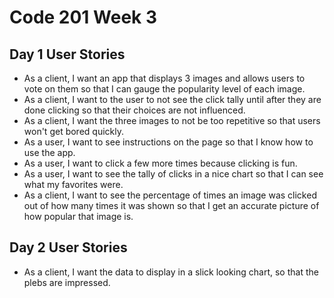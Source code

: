 # Code 201 Week 3

## Day 1 User Stories

* As a client, I want an app that displays 3 images and allows users to vote on them so that I can gauge the popularity level of each image.
* As a client, I want to the user to not see the click tally until after they are done clicking so that their choices are not influenced.
* As a client, I want the three images to not be too repetitive so that users won't get bored quickly.
* As a user, I want to see instructions on the page so that I know how to use the app.
* As a user, I want to click a few more times because clicking is fun.
* As a user, I want to see the tally of clicks in a nice chart so that I can see what my favorites were.
* As a client, I want to see the percentage of times an image was clicked out of how many times it was shown so that I get an accurate picture of how popular that image is.

## Day 2 User Stories

* As a client, I want the data to display in a slick looking chart, so that the plebs are impressed.
